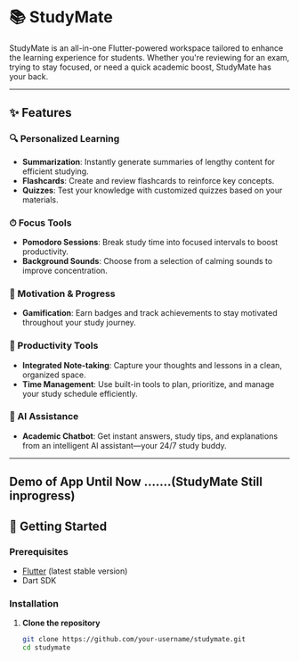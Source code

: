 # 📚 StudyMate

StudyMate is an all-in-one Flutter-powered workspace tailored to enhance the learning experience for students. Whether you're reviewing for an exam, trying to stay focused, or need a quick academic boost, StudyMate has your back.

---

## ✨ Features

### 🔍 Personalized Learning
- **Summarization**: Instantly generate summaries of lengthy content for efficient studying.
- **Flashcards**: Create and review flashcards to reinforce key concepts.
- **Quizzes**: Test your knowledge with customized quizzes based on your materials.

### ⏱ Focus Tools
- **Pomodoro Sessions**: Break study time into focused intervals to boost productivity.
- **Background Sounds**: Choose from a selection of calming sounds to improve concentration.

### 🎯 Motivation & Progress
- **Gamification**: Earn badges and track achievements to stay motivated throughout your study journey.

### 📝 Productivity Tools
- **Integrated Note-taking**: Capture your thoughts and lessons in a clean, organized space.
- **Time Management**: Use built-in tools to plan, prioritize, and manage your study schedule efficiently.

### 🤖 AI Assistance
- **Academic Chatbot**: Get instant answers, study tips, and explanations from an intelligent AI assistant—your 24/7 study buddy.

---
## Demo of App Until Now .......(StudyMate Still inprogress)

## 🚀 Getting Started

### Prerequisites
- [Flutter](https://flutter.dev/docs/get-started/install) (latest stable version)
- Dart SDK

### Installation

1. **Clone the repository**
   ```bash
   git clone https://github.com/your-username/studymate.git
   cd studymate
